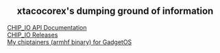 <html><head><title>xtacocorex's dumping ground of information</title></head>
<body>
    <div align="center"><h2>xtacocorex's dumping ground of information</h2></div>
    <div align="left"><a href="https://xtacocorex.github.io/CHIP_IO/">CHIP_IO API Documentation</a></div>
    <div align="left"><a href="./chip_io_releases/index.html">CHIP_IO Releases</a></div>
    <div align="left"><a href="https://hub.docker.com/u/xtacocorex/">My chiptainers (armhf binary) for GadgetOS</a></div>
</body>
</html>